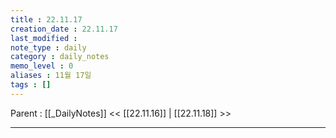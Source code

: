 ```yaml
---
title : 22.11.17
creation_date : 22.11.17
last_modified :
note_type : daily
category : daily_notes
memo_level : 0
aliases : 11월 17일
tags : []
---
```

Parent : [[_DailyNotes]]
<< [[22.11.16]] | [[22.11.18]] >>

---
